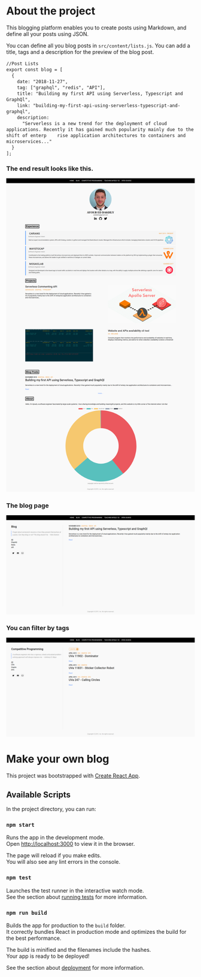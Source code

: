 # About the project
This blogging platform enables you to create posts using Markdown, and define all your posts using JSON. 

You ccan define all you blog posts in `src/content/lists.js`. You can add a title, tags and a description for the preview of the blog post.

```
//Post Lists
export const blog = [
  {
    date: "2018-11-27",
    tag: ["graphql", "redis", "API"],
    title: "Building my first API using Serverless, Typescript and GraphQl",
    link: "building-my-first-api-using-serverless-typescript-and-graphql",
    description:
      "Serverless is a new trend for the deployment of cloud applications. Recently it has gained much popularity mainly due to the shift of enterp    rise application architectures to containers and microservices..."
  }
];
```

### The end result looks like this.

<p align="center">
  <img src="misc/home.png">
</p>

### The blog page

<p align="center">
  <img src="misc/blogpage.png">
</p>

### You can filter by tags

<p align="center">
  <img src="misc/tagfilter.png">
</p>


# Make your own blog

This project was bootstrapped with [Create React App](https://github.com/facebook/create-react-app).

## Available Scripts

In the project directory, you can run:

### `npm start`

Runs the app in the development mode.<br>
Open [http://localhost:3000](http://localhost:3000) to view it in the browser.

The page will reload if you make edits.<br>
You will also see any lint errors in the console.

### `npm test`

Launches the test runner in the interactive watch mode.<br>
See the section about [running tests](https://facebook.github.io/create-react-app/docs/running-tests) for more information.

### `npm run build`

Builds the app for production to the `build` folder.<br>
It correctly bundles React in production mode and optimizes the build for the best performance.

The build is minified and the filenames include the hashes.<br>
Your app is ready to be deployed!

See the section about [deployment](https://facebook.github.io/create-react-app/docs/deployment) for more information.